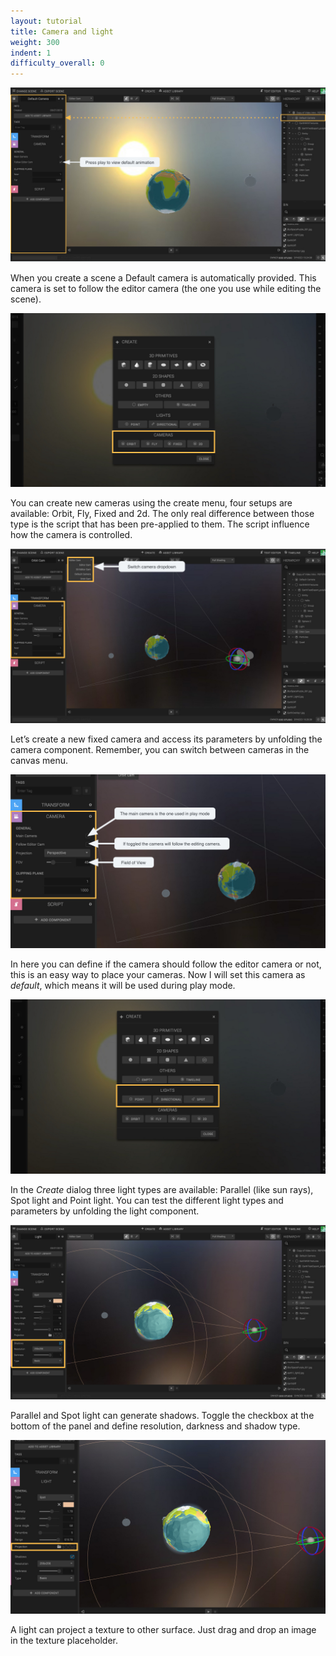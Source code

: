 ```yaml
---
layout: tutorial
title: Camera and light
weight: 300
indent: 1
difficulty_overall: 0
---
```


![](1.jpg)

When you create a scene a Default camera is automatically provided.
This camera is set to follow the editor camera (the one you use while editing the scene).

![](2.jpg)

You can create new cameras using the create menu, four setups are available: Orbit, Fly, Fixed and 2d.
The only real difference between those type is the script that has been pre-applied to them. The script influence how the camera is
controlled.

![](3.jpg)

Let’s create a new fixed camera and access its parameters by unfolding the camera component. Remember, you can switch between cameras in the canvas menu.

![](4.jpg)

In here you can define if the camera should follow the editor camera or not, this is an easy way to place your cameras. Now I will set this camera as *default*, which means it will be used during play mode.

![](5.jpg)

In the *Create* dialog three light types are available: Parallel (like sun rays), Spot light and Point light.
You can test the different light types and parameters by unfolding the light component.

![](6.jpg)

Parallel and Spot light can generate shadows. Toggle the checkbox at the bottom of the panel and define resolution, darkness and shadow type.

![](7.jpg)

A light can project a texture to other surface. Just drag and drop an image in the texture placeholder.
